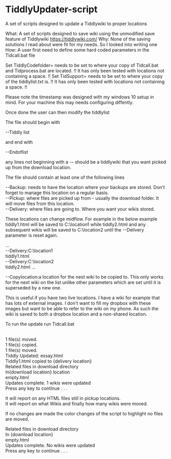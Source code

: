 # TiddlyUpdater-script
A set of scripts designed to update  a Tiddlywiki to proper locations

What: A set of scripts designed to save wiki using the unmodified save feature of Tiddlywiki https://tiddlywiki.com/
Why: None of the saving solutions I read about were fit for my needs. So I looked into writing one
How: A user first need to define some hard coded parameters in the Tidcall.bat file

Set TiddlyCodefolder= needs to be set to where your copy of Tidcall.bat and Tidprocess.bat are located. !! It has only been tested with locations not containing a space. !!
Set TidSupport= needs to be set to where your copy of the tiddlylist.txt is. !! It has only been tested with locations not containing a space. !!

Please note the timestamp was designed with my windows 10 setup in mind. For your machine this may needs configuring diffently. 

Once done the user can then modify the tiddlylist 

The file should begin with 

--Tiddly list

and end with 

--Endoflist

any lines not beginning with a -- should be a tiddlywiki that you want picked up from the download location. 

The file should contain at least one of the following lines

--Backup: needs to have the location where your backups are stored. Don't forget to manage this location on a regular basis. 
<br/>--Pickup: where files are picked up from - usually the download folder. It will move files from this location. 
<br/>--Delivery: where files are going to. Where you want your wikis stored. 

These locations can change midflow. For example in the below example tiddly1.html will be saved to C:\location1 while tiddly2.html
 and any subsequent wikis will be saved to C:\location2 until the --Delivery parameter is reset again. 

...
<br/>--Delivery:C:\location1
<br/>tiddly1.html
<br/>--Delivery:C:\location2
<br/>tiddly2.html
...

--Copylocation:a location for the next wiki to be copied to. This only works for the next wiki on the list unlike other parameters which are set until it is superseded by a new one. 

This is useful if you have two live locations. I have a wiki for example that has lots of external images. I don't want to fill my dropbox with these images but want to be able to refer to the wiki on my phone. As such the wiki is saved to both a dropbox location and a non-shared location.

To run the update run Tidcall.bat

<br/>        1 file(s) moved.
<br/>        1 file(s) copied.
<br/>        1 file(s) moved.
<br/>Tiddly Updated: essay.html
<br/>Tiddly1.html copied to {delivery location}
<br/>Related files in download directory
<br/>In{download location} location
<br/>empty.html
<br/>Updates complete. 1 wikis were updated
<br/>Press any key to continue . . .

It will report on any HTML files still in pickup locations. 
<br/>It will report on what Wikis and finally how many wikis were moved. 

If no changes are made the color changes of the script to highlight no files are moved. 

Related files in download directory
<br/>In {download location}
<br/>empty.html
<br/>Updates complete. No wikis were updated
<br/>Press any key to continue . . .
